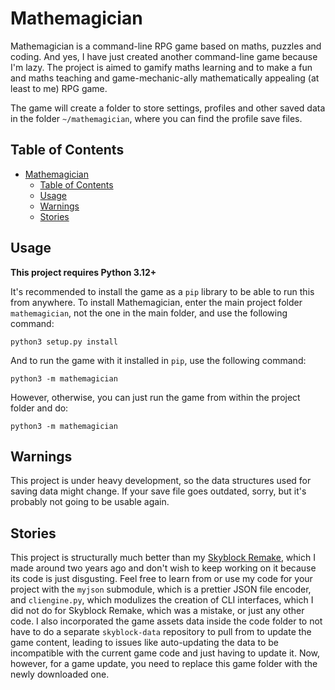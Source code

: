 # Mathemagician
Mathemagician is a command-line RPG game based on maths, puzzles and coding. And yes, I have just created another command-line game because I'm lazy. The project is aimed to gamify maths learning and to make a fun and maths teaching and game-mechanic-ally mathematically appealing (at least to me) RPG game.

The game will create a folder to store settings, profiles and other saved data in the folder `~/mathemagician`, where you can find the profile save files.

## Table of Contents
- [Mathemagician](#mathemagician)
  - [Table of Contents](#table-of-contents)
  - [Usage](#usage)
  - [Warnings](#warnings)
  - [Stories](#stories)

## Usage

**This project requires Python 3.12+**

It's recommended to install the game as a `pip` library to be able to run this from anywhere. To install Mathemagician, enter the main project folder `mathemagician`, not the one in the main folder, and use the following command:
```
python3 setup.py install
```

And to run the game with it installed in `pip`, use the following command:
```
python3 -m mathemagician
```

However, otherwise, you can just run the game from within the project folder and do:
```
python3 -m mathemagician
```

## Warnings

This project is under heavy development, so the data structures used for saving data might change. If your save file goes outdated, sorry, but it's probably not going to be usable again.

## Stories

This project is structurally much better than my [Skyblock Remake](https://github.com/peter-hunt/skyblock), which I made around two years ago and don't wish to keep working on it because its code is just disgusting. Feel free to learn from or use my code for your project with the `myjson` submodule, which is a prettier JSON file encoder, and `cliengine.py`, which modulizes the creation of CLI interfaces, which I did not do for Skyblock Remake, which was a mistake, or just any other code. I also incorporated the game assets data inside the code folder to not have to do a separate `skyblock-data` repository to pull from to update the game content, leading to issues like auto-updating the data to be incompatible with the current game code and just having to update it. Now, however, for a game update, you need to replace this game folder with the newly downloaded one.
